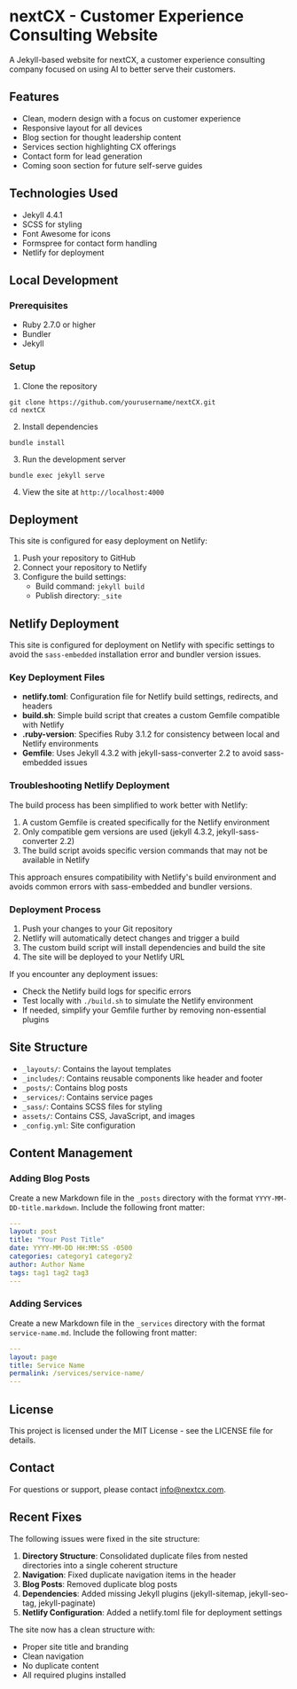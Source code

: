# nextCX - Customer Experience Consulting Website

A Jekyll-based website for nextCX, a customer experience consulting company focused on using AI to better serve their customers.

## Features

- Clean, modern design with a focus on customer experience
- Responsive layout for all devices
- Blog section for thought leadership content
- Services section highlighting CX offerings
- Contact form for lead generation
- Coming soon section for future self-serve guides

## Technologies Used

- Jekyll 4.4.1
- SCSS for styling
- Font Awesome for icons
- Formspree for contact form handling
- Netlify for deployment

## Local Development

### Prerequisites

- Ruby 2.7.0 or higher
- Bundler
- Jekyll

### Setup

1. Clone the repository
```
git clone https://github.com/yourusername/nextCX.git
cd nextCX
```

2. Install dependencies
```
bundle install
```

3. Run the development server
```
bundle exec jekyll serve
```

4. View the site at `http://localhost:4000`

## Deployment

This site is configured for easy deployment on Netlify:

1. Push your repository to GitHub
2. Connect your repository to Netlify
3. Configure the build settings:
   - Build command: `jekyll build`
   - Publish directory: `_site`

## Netlify Deployment

This site is configured for deployment on Netlify with specific settings to avoid the `sass-embedded` installation error and bundler version issues.

### Key Deployment Files

- **netlify.toml**: Configuration file for Netlify build settings, redirects, and headers
- **build.sh**: Simple build script that creates a custom Gemfile compatible with Netlify
- **.ruby-version**: Specifies Ruby 3.1.2 for consistency between local and Netlify environments
- **Gemfile**: Uses Jekyll 4.3.2 with jekyll-sass-converter 2.2 to avoid sass-embedded issues

### Troubleshooting Netlify Deployment

The build process has been simplified to work better with Netlify:

1. A custom Gemfile is created specifically for the Netlify environment
2. Only compatible gem versions are used (jekyll 4.3.2, jekyll-sass-converter 2.2)
3. The build script avoids specific version commands that may not be available in Netlify

This approach ensures compatibility with Netlify's build environment and avoids common errors with sass-embedded and bundler versions.

### Deployment Process

1. Push your changes to your Git repository
2. Netlify will automatically detect changes and trigger a build
3. The custom build script will install dependencies and build the site
4. The site will be deployed to your Netlify URL

If you encounter any deployment issues:
- Check the Netlify build logs for specific errors
- Test locally with `./build.sh` to simulate the Netlify environment
- If needed, simplify your Gemfile further by removing non-essential plugins

## Site Structure

- `_layouts/`: Contains the layout templates
- `_includes/`: Contains reusable components like header and footer
- `_posts/`: Contains blog posts
- `_services/`: Contains service pages
- `_sass/`: Contains SCSS files for styling
- `assets/`: Contains CSS, JavaScript, and images
- `_config.yml`: Site configuration

## Content Management

### Adding Blog Posts

Create a new Markdown file in the `_posts` directory with the format `YYYY-MM-DD-title.markdown`. Include the following front matter:

```yaml
---
layout: post
title: "Your Post Title"
date: YYYY-MM-DD HH:MM:SS -0500
categories: category1 category2
author: Author Name
tags: tag1 tag2 tag3
---
```

### Adding Services

Create a new Markdown file in the `_services` directory with the format `service-name.md`. Include the following front matter:

```yaml
---
layout: page
title: Service Name
permalink: /services/service-name/
---
```

## License

This project is licensed under the MIT License - see the LICENSE file for details.

## Contact

For questions or support, please contact [info@nextcx.com](mailto:info@nextcx.com).

## Recent Fixes

The following issues were fixed in the site structure:

1. **Directory Structure**: Consolidated duplicate files from nested directories into a single coherent structure
2. **Navigation**: Fixed duplicate navigation items in the header
3. **Blog Posts**: Removed duplicate blog posts
4. **Dependencies**: Added missing Jekyll plugins (jekyll-sitemap, jekyll-seo-tag, jekyll-paginate)
5. **Netlify Configuration**: Added a netlify.toml file for deployment settings

The site now has a clean structure with:
- Proper site title and branding
- Clean navigation
- No duplicate content
- All required plugins installed 
